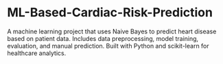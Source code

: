 # ML-Based-Cardiac-Risk-Prediction
A machine learning project that uses Naive Bayes to predict heart disease based on patient data. Includes data preprocessing, model training, evaluation, and manual prediction. Built with Python and scikit-learn for healthcare analytics.
